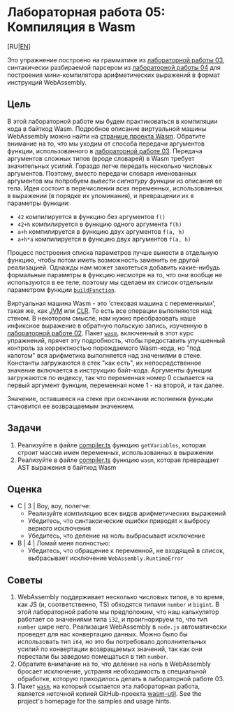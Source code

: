 # Лабораторная работа 05: Компиляция в Wasm

[RU|[EN](./)]

Это упражнение построено на грамматике из [лабораторной работы 03](../lab03/README.ru.md), синтакически разбираемой парсером из [лабораторной работы 04](../lab04/README.ru.md) для построения мини-компилятора арифметических выражений в формат инструкций WebAssembly.

## Цель

В этой лабораторной работе мы будем практиковаться в компиляции кода в байткод Wasm. Подробное описание виртуальной машины WebAssembly можно найти на [странице проекта Wasm][wasm].
Обратите внимание на то, что мы уходим от способа передачи аргументов функции, использованного в [лабораторной работе 03](../lab03/README.ru.md).
Передача аргументов сложных типов (вроде словарей) в Wasm требует значительных усилий. Гораздо легче передать несколько числовых аргументов. Поэтому, вместо передачи словаря именованных аргументов мы попробуем *вывести сигнатуру функции* из описания ее тела.
Идея состоит в перечислении всех переменных, использованных в выражении (в порядке их упоминания), и превращении их в параметры функции:

- `42` компилируется в функцию без аргументов `f()`
- `42+h` компилируется в функцию одного аргумента `f(h)`
- `a+h` компилируется в функцию двух аргументов `f(a, h)`
- `a+h*a` компилируется в функцию двух аргументов `f(a, h)`

Процесс построения списка параметров лучше вынести в отдельную функцию, чтобы потом иметь возможность заменить ее другой реализацией.
Однажды нам может захотеться добавить какие-нибудь формальные параметры в функцию несмотря на то, что они вообще не используются в ее теле; поэтому мы сделаем их список отдельным параметром функции [`buildFunction`](src/compiler.ts).

Виртуальная машина Wasm - это 'стековая машина с переменными', такая же, как [JVM] или [CLR].
То есть все операции выполняются над стеком. В некотором смысле, нам нужно преобразовать наше инфиксное выражение в обратную польскую запись, изученную в [лабораторной работе 02](../lab02/). Пакет [`wasm`](../wasm/), включенный в этот курс упражнений, прячет эту подробность, чтобы предоставить улучшенный контроль за корректностью порождаемого Wasm-кода, но "под капотом" вся арифметика выполняется над значениями в стеке.
Константы загружаются в стек "как есть", их непосредственное значение включается в инструкцию байт-кода. Аргументы функции загружаются по индексу, так что переменная номер 0 ссылается на первый аргумент функции, переменная номе 1 - на второй, и так далее.

Значение, оставшееся на стеке при окончании исполнения функции становится ее возвращаемым значением.

## Задачи

1. Реализуйте в файле [compiler.ts](src/compiler.ts) функцию `getVariables`, которая строит массив имен переменных, использованных в выражении
2. Реализуйте в файле [compiler.ts](src/compiler.ts) функцию `wasm`, которая превращает AST выражения в байткод Wasm

## Оценка

- C | 3 | Воу, воу, полегче:
  - Реализуйте компиляцию всех видов арифметических выражений
  - Убедитесь, что синтаксические ошибки приводят к выбросу верного исключения
  - Убедитесь, что деление на ноль выбрасывает исключение
- B | 4 | Ломай меня полностью:
  - Убедитесь, что обращение к переменной, не входящей в список, выбрасывает исключение `WebAssembly.RuntimeError`

## Советы

1. WebAssembly поддерживает несколько числовых типов, в то время, как JS (и, соответственно, TS) обходятся типами `number` и `bigint`. В этой лабораторной работе мы предположим, что наш калькулятор работает со значениями типа `i32`, и проигнорируем то, что тип `number` шире него. Реализация WebAssembly в `node.js` автоматически проведет для нас конвертацию данных. Можно было бы использовать тип `i64`, но это бы потребовало дополнительных усилий по конвертации возвращаемых значений, так как они перестали бы заведомо помещаться в тип `number`.
2. Обратите внимпание на то, что деление на ноль в WebAssembly бросает исключение, устраняя необходимость в специальной обработке, которую приходилось делать в лабораторной работе 03.
3. Пакет [`wasm`](../wasm/), на который ссылается эта лабораторная работа, является неточной копией GitHub-проекта  [wasm-util]. See the project's homepage for the samples and usage hints.

[wasm]: https://webassembly.org/
[JVM]: https://docs.oracle.com/javase/specs/jvms/se8/html/
[CLR]: https://www.ecma-international.org/wp-content/uploads/ECMA-335_6th_edition_june_2012.pdf
[wasm-util]: https://github.com/rsms/wasm-util
